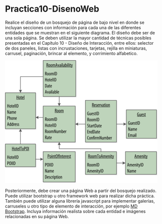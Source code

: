 # Practica10-DisenoWeb

Realice el diseño de un bosquejo de página de bajo nivel en donde se incluyan secciones con información para cada una de las diferentes entidades que se muestran en el siguiente diagrama. El diseño debe ser de una sola página. Se deben utilizar la mayor cantidad de técnicas posibles presentadas en el Capítulo 10 - Diseño de Interacción, entre ellos: selector de dos paneles, listas con incrustaciones, tarjetas, rejilla en miniaturas, carrusel, paginación, brincar al elemento, y corrimiento alfabetico.

![](hoteles.png)

Posteriormente, debe crear una página Web a partir del bosquejo realizado. Puede utilizar bootstrap u otro framework web para realizar dicha práctica. También puede utilizar alguna librería javascript para implementar galerías, carruseles u otro tipo de elemento de interacción, por ejemplo [MD Bootstrap](https://mdbootstrap.com/). Incluya información realista sobre cada entidad e imágenes relacionadas en su página Web.
